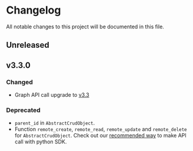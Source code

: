 # Changelog

All notable changes to this project will be documented in this file.


## Unreleased

## v3.3.0
### Changed
- Graph API call upgrade to [v3.3](https://developers.facebook.com/docs/graph-api/changelog/version3.3)
### Deprecated
- `parent_id` in `AbstractCrudObject`.
- Function `remote_create`, `remote_read`, `remote_update` and `remote_delete` for `AbstractCrudObject`. Check out our [recommended way](https://github.com/facebook/facebook-python-business-sdk#exploring-the-graph) to make API call with python SDK.
